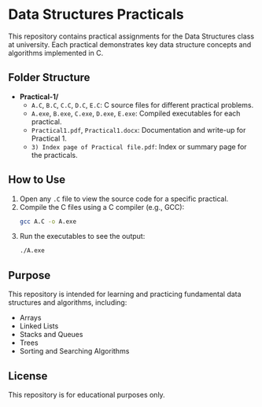 # Data Structures Practicals

This repository contains practical assignments for the Data Structures class at university. Each practical demonstrates key data structure concepts and algorithms implemented in C.

## Folder Structure

- **Practical-1/**
  - `A.C`, `B.C`, `C.C`, `D.C`, `E.C`: C source files for different practical problems.
  - `A.exe`, `B.exe`, `C.exe`, `D.exe`, `E.exe`: Compiled executables for each practical.
  - `Practical1.pdf`, `Practical1.docx`: Documentation and write-up for Practical 1.
  - `3) Index page of Practical file.pdf`: Index or summary page for the practicals.

## How to Use

1. Open any `.C` file to view the source code for a specific practical.
2. Compile the C files using a C compiler (e.g., GCC):
   ```bash
   gcc A.C -o A.exe
   ```
3. Run the executables to see the output:
   ```bash
   ./A.exe
   ```

## Purpose

This repository is intended for learning and practicing fundamental data structures and algorithms, including:
- Arrays
- Linked Lists
- Stacks and Queues
- Trees
- Sorting and Searching Algorithms

## License

This repository is for educational purposes only.
